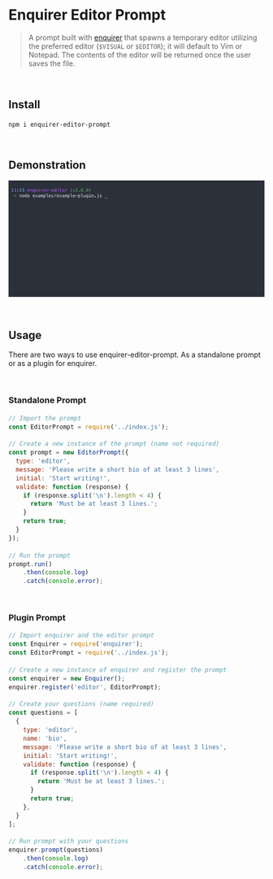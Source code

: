 # Enquirer Editor Prompt

> A prompt built with [enquirer](https://www.npmjs.com/package/enquirer) that spawns a temporary editor utilizing the preferred editor (`$VISUAL` or `$EDITOR`); it will default to Vim or Notepad. The contents of the editor will be returned once the user saves the file.

&nbsp;

## **Install**

```
npm i enquirer-editor-prompt
```

&nbsp;

## **Demonstration**

![Editor Preview](./resources/editor.gif)

&nbsp;

## **Usage**

There are two ways to use enquirer-editor-prompt. As a standalone prompt or as a plugin for enquirer.

&nbsp;

### **Standalone Prompt**
```javascript
// Import the prompt
const EditorPrompt = require('../index.js');

// Create a new instance of the prompt (name not required)
const prompt = new EditorPrompt({
  type: 'editor',
  message: 'Please write a short bio of at least 3 lines',
  initial: 'Start writing!',
  validate: function (response) {
    if (response.split('\n').length < 4) {
      return 'Must be at least 3 lines.';
    }
    return true;
  }
});

// Run the prompt
prompt.run()
    .then(console.log)
    .catch(console.error);

```
&nbsp;

### **Plugin Prompt**
```javascript
// Import enquirer and the editor prompt
const Enquirer = require('enquirer');
const EditorPrompt = require('../index.js');

// Create a new instance of enquirer and register the prompt
const enquirer = new Enquirer();
enquirer.register('editor', EditorPrompt);

// Create your questions (name required)
const questions = [
  {
    type: 'editor',
    name: 'bio',
    message: 'Please write a short bio of at least 3 lines',
    initial: 'Start writing!',
    validate: function (response) {
      if (response.split('\n').length < 4) {
        return 'Must be at least 3 lines.';
      }
      return true;
    },
  }
];

// Run prompt with your questions
enquirer.prompt(questions)
    .then(console.log)
    .catch(console.error);
```

